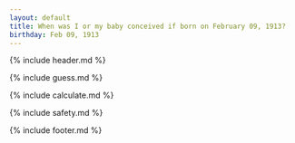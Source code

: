 ```yaml
---
layout: default
title: When was I or my baby conceived if born on February 09, 1913?
birthday: Feb 09, 1913
---
```


{% include header.md %}

{% include guess.md %}

{% include calculate.md %}

{% include safety.md %}

{% include footer.md %}



